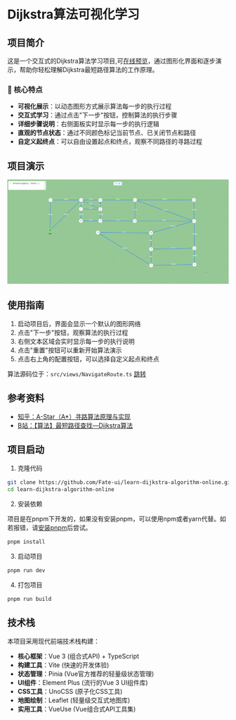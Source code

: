 # Dijkstra算法可视化学习

## 项目简介

这是一个交互式的Dijkstra算法学习项目,可[在线预览](https://fate-ui.github.io/learn-dijkstra-algorithm-online/#/home)，通过图形化界面和逐步演示，帮助你轻松理解Dijkstra最短路径算法的工作原理。

### 🌟 核心特点

- **可视化展示**：以动态图形方式展示算法每一步的执行过程
- **交互式学习**：通过点击"下一步"按钮，控制算法的执行步骤
- **详细步骤说明**：右侧面板实时显示每一步的执行逻辑
- **直观的节点状态**：通过不同颜色标记当前节点、已关闭节点和路径
- **自定义起终点**：可以自由设置起点和终点，观察不同路径的寻路过程

## 项目演示

![项目演示](public/demo.gif)

## 使用指南

1. 启动项目后，界面会显示一个默认的图形网络
2. 点击"下一步"按钮，观察算法的执行过程
3. 右侧文本区域会实时显示每一步的执行说明
4. 点击"重置"按钮可以重新开始算法演示
5. 点击右上角的配置按钮，可以选择自定义起点和终点

算法源码位于：`src/views/NavigateRoute.ts` [跳转](src/views/NavigateRoute.ts)

## 参考资料

- [知乎：A-Star（A\*）寻路算法原理与实现](https://zhuanlan.zhihu.com/p/385733813)
- [B站：【算法】最短路径查找—Dijkstra算法](https://www.bilibili.com/video/BV1zz4y1m7Nq/?spm_id_from=333.337.search-card.all.click&vd_source=c21dc7a2f93289c8e3df1bde97f015b9)

## 项目启动

1. 克隆代码

```bash
git clone https://github.com/Fate-ui/learn-dijkstra-algorithm-online.git
cd learn-dijkstra-algorithm-online
```

2. 安装依赖

项目是在pnpm下开发的，如果没有安装pnpm，可以使用npm或者yarn代替。如若报错，请[安装pnpm](https://www.pnpm.cn/installation)后尝试。

```bash
pnpm install
```

3. 启动项目

```bash
pnpm run dev
```

4. 打包项目

```bash
pnpm run build
```

## 技术栈

本项目采用现代前端技术栈构建：

- **核心框架**：Vue 3 (组合式API) + TypeScript
- **构建工具**：Vite (快速的开发体验)
- **状态管理**：Pinia (Vue官方推荐的轻量级状态管理)
- **UI组件**：Element Plus (流行的Vue 3 UI组件库)
- **CSS工具**：UnoCSS (原子化CSS工具)
- **地图绘制**：Leaflet (轻量级交互式地图库)
- **实用工具**：VueUse (Vue组合式API工具集)


